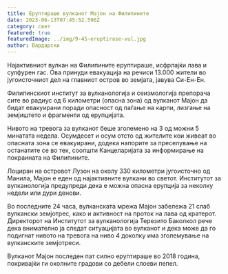 ```yaml
---
title: Еруптираше вулканот Мајон на Филипините
date: 2023-06-13T07:45:52.596Z
category: свет
featured: true
featuredImage: ../img/9-45-eruptirase-vul.jpg
author: Вардарски
---
```

Најактивниот вулкан на Филипините еруптираше, исфрлајќи лава и сулфурен гас. Ова принуди евакуација на речиси 13.000 жители во југоисточниот дел на главниот остров во земјата, јавува Си-Ен-Ен.

Филипинскиот институт за вулканологија и сеизмологија препорача сите во радиус од 6 километри (опасна зона) од вулканот Мајон да бидат евакуирани поради опасност од паѓање на карпи, лизгање на земјиштето и фрагменти од ерупцијата.

Нивото на тревога за вулканот беше зголемено на 3 од можни 5 минатата недела. Осумдесет и осум отсто од жителите кои живеат во опасната зона се евакуирани, додека напорите за преселување на останатите се во тек, соопшти Канцеларијата за информирање на покраината на Филипините.

Лоциран на островот Лузон на околу 330 километри југоисточно од Манила, Мајон е еден од најактивните вулкани во светот. Институтот за вулканологија предупреди дека е можна опасна ерупција за неколку недели или дури денови.

Во последните 24 часа, вулканската мрежа Мајон забележа 21 слаб вулкански земјотрес, како и активност на проток на лава од кратерот. Директорот на Институтот за вулканологија Терезито Баколкол рече дека внимателно ја следат ситуацијата во вулканот и дека може да го подигнат нивото на тревога на ниво 4 доколку има зголемување на вулканските земјотреси.

Вулканот Мајон последен пат силно еруптираше во 2018 година, покривајќи ги околните градови со дебели слоеви пепел.